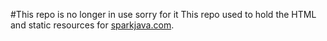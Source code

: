 #This repo is no longer in use
sorry for it
This repo used to hold the HTML and static resources for [sparkjava.com](http://sparkjava.com).
